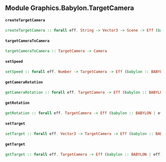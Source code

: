 ## Module Graphics.Babylon.TargetCamera

#### `createTargetCamera`

``` purescript
createTargetCamera :: forall eff. String -> Vector3 -> Scene -> Eff (babylon :: BABYLON | eff) TargetCamera
```

#### `targetCameraToCamera`

``` purescript
targetCameraToCamera :: TargetCamera -> Camera
```

#### `setSpeed`

``` purescript
setSpeed :: forall eff. Number -> TargetCamera -> Eff (babylon :: BABYLON | eff) Unit
```

#### `getCameraRotation`

``` purescript
getCameraRotation :: forall eff. TargetCamera -> Eff (babylon :: BABYLON | eff) Vector2
```

#### `getRotation`

``` purescript
getRotation :: forall eff. TargetCamera -> Eff (babylon :: BABYLON | eff) Vector3
```

#### `setTarget`

``` purescript
setTarget :: forall eff. Vector3 -> TargetCamera -> Eff (babylon :: BABYLON | eff) Unit
```

#### `getTarget`

``` purescript
getTarget :: forall eff. TargetCamera -> Eff (babylon :: BABYLON | eff) Vector3
```


